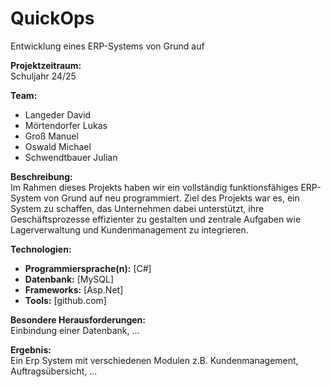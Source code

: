 # QuickOps
Entwicklung eines ERP-Systems von Grund auf

**Projektzeitraum:**  
Schuljahr 24/25

**Team:**
- Langeder David
- Mörtendorfer Lukas
- Groß Manuel
- Oswald Michael
- Schwendtbauer Julian

**Beschreibung:**  
Im Rahmen dieses Projekts haben wir ein vollständig funktionsfähiges ERP-System von Grund auf neu programmiert. Ziel des Projekts war es, ein System zu schaffen, das Unternehmen dabei unterstützt, ihre Geschäftsprozesse effizienter zu gestalten und zentrale Aufgaben wie Lagerverwaltung und Kundenmanagement zu integrieren.

**Technologien:**

- **Programmiersprache(n):** [C#]
- **Datenbank:** [MySQL]
- **Frameworks:** [Asp.Net]
- **Tools:** [github.com]

**Besondere Herausforderungen:**  
Einbindung einer Datenbank, ...

**Ergebnis:**  
Ein Erp System mit verschiedenen Modulen z.B. Kundenmanagement, Auftragsübersicht, ...

